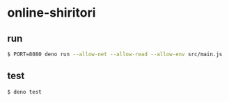 # online-shiritori

## run

```sh
$ PORT=8080 deno run --allow-net --allow-read --allow-env src/main.js
```

## test

```
$ deno test
```
